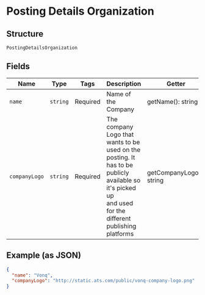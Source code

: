 
# Posting Details Organization

## Structure

`PostingDetailsOrganization`

## Fields

| Name | Type | Tags | Description | Getter | Setter |
|  --- | --- | --- | --- | --- | --- |
| `name` | `string` | Required | Name of the Company | getName(): string | setName(string name): void |
| `companyLogo` | `string` | Required | The company Logo that wants to be used on the posting. It has to be publicly available so it's picked up<br>and used for the different publishing platforms | getCompanyLogo(): string | setCompanyLogo(string companyLogo): void |

## Example (as JSON)

```json
{
  "name": "Vonq",
  "companyLogo": "http://static.ats.com/public/vonq-company-logo.png"
}
```

